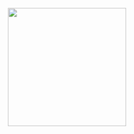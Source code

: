

<p align="center"><img src="https://user-images.githubusercontent.com/47492535/224875520-0e5a236d-c2eb-4c30-9724-3234a9260dfa.png" height="240" align="center" /></p>

